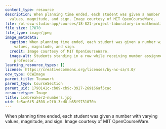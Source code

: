 ```yaml
---
content_type: resource
description: When planning time ended, each student was given a number with varying
  values, magnitude, and sign. Image courtesy of MIT OpenCourseWare.
file: /ol-ocw-studio-app/courses/18-821-project-laboratory-in-mathematics-spring-2013/fe5ac6f54508e2f03cd8b65f9731070b_icebreaker2-numbers.jpg
file_size: 17870
file_type: image/jpeg
image_metadata:
  caption: When planning time ended, each student was given a number with varying
    values, magnitude, and sign.
  credit: Image courtesy of MIT OpenCourseWare.
  image-alt: Students standing in a row while receiving number assignments from the
    professor.
learning_resource_types: []
license: https://creativecommons.org/licenses/by-nc-sa/4.0/
ocw_type: OCWImage
parent_title: Teamwork
parent_type: CourseSection
parent_uid: 1790141c-cb89-cb9c-3927-269166af5cac
resourcetype: Image
title: icebreaker2-numbers.jpg
uid: fe5ac6f5-4508-e2f0-3cd8-b65f9731070b
---
```

When planning time ended, each student was given a number with varying values, magnitude, and sign. Image courtesy of MIT OpenCourseWare.